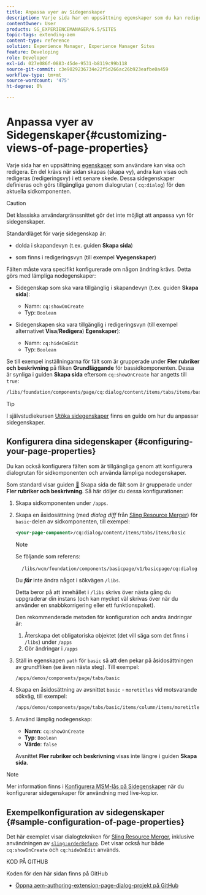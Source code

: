 ```yaml
---
title: Anpassa vyer av Sidegenskaper
description: Varje sida har en uppsättning egenskaper som du kan redigera efter behov
contentOwner: User
products: SG_EXPERIENCEMANAGER/6.5/SITES
topic-tags: extending-aem
content-type: reference
solution: Experience Manager, Experience Manager Sites
feature: Developing
role: Developer
exl-id: 027e086f-0883-45de-9531-b8119c99b118
source-git-commit: c3e9029236734e22f5d266ac26b923eafbe0a459
workflow-type: tm+mt
source-wordcount: '475'
ht-degree: 0%

---
```


# Anpassa vyer av Sidegenskaper{#customizing-views-of-page-properties}

Varje sida har en uppsättning [egenskaper](/help/sites-authoring/editing-page-properties.md) som användare kan visa och redigera. En del krävs när sidan skapas (skapa vy), andra kan visas och redigeras (redigeringsvy) i ett senare skede. Dessa sidegenskaper definieras och görs tillgängliga genom dialogrutan ( `cq:dialog`) för den aktuella sidkomponenten.

>[!CAUTION]
>
>Det klassiska användargränssnittet gör det inte möjligt att anpassa vyn för sidegenskaper.

Standardläget för varje sidegenskap är:

* dolda i skapandevyn (t.ex. guiden **Skapa sida**)

* som finns i redigeringsvyn (till exempel **Vyegenskaper**)

Fälten måste vara specifikt konfigurerade om någon ändring krävs. Detta görs med lämpliga nodegenskaper:

* Sidegenskap som ska vara tillgänglig i skapandevyn (t.ex. guiden **Skapa sida**):

   * Namn: `cq:showOnCreate`
   * Typ: `Boolean`

* Sidegenskapen ska vara tillgänglig i redigeringsvyn (till exempel alternativet **Visa**/**Redigera**) **Egenskaper**):

   * Namn: `cq:hideOnEdit`
   * Typ: `Boolean`

Se till exempel inställningarna för fält som är grupperade under **Fler rubriker och beskrivning** på fliken **Grundläggande** för bassidkomponenten. Dessa är synliga i guiden **Skapa sida** eftersom `cq:showOnCreate` har angetts till `true`:

```xml
/libs/foundation/components/page/cq:dialog/content/items/tabs/items/basic/items/column/items/moretitles
```

>[!TIP]
>
>I självstudiekursen [Utöka sidegenskaper](https://experienceleague.adobe.com/docs/experience-manager-learn/sites/developing/page-properties-technical-video-develop.html) finns en guide om hur du anpassar sidegenskaper.

## Konfigurera dina sidegenskaper {#configuring-your-page-properties}

Du kan också konfigurera fälten som är tillgängliga genom att konfigurera dialogrutan för sidkomponenten och använda lämpliga nodegenskaper.

Som standard visar guiden **[&#128279;](/help/sites-authoring/managing-pages.md#creating-a-new-page)** Skapa sida de fält som är grupperade under **Fler rubriker och beskrivning**. Så här döljer du dessa konfigurationer:

1. Skapa sidkomponenten under `/apps`.
1. Skapa en åsidosättning (med *dialog diff* från [Sling Resource Merger](/help/sites-developing/sling-resource-merger.md)) för `basic`-delen av sidkomponenten, till exempel:

   ```xml
   <your-page-component>/cq:dialog/content/items/tabs/items/basic
   ```

   >[!NOTE]
   >
   >Se följande som referens:
   >
   >    `/libs/wcm/foundation/components/basicpage/v1/basicpage/cq:dialog`
   >
   >Du ***får*** inte ändra något i sökvägen `/libs`.
   >
   >Detta beror på att innehållet i `/libs` skrivs över nästa gång du uppgraderar din instans (och kan mycket väl skrivas över när du använder en snabbkorrigering eller ett funktionspaket).
   >
   >Den rekommenderade metoden för konfiguration och andra ändringar är:
   >
   >1. Återskapa det obligatoriska objektet (det vill säga som det finns i `/libs`) under `/apps`
   >1. Gör ändringar i `/apps`

1. Ställ in egenskapen `path` för `basic` så att den pekar på åsidosättningen av grundfliken (se även nästa steg). Till exempel:

   ```xml
   /apps/demos/components/page/tabs/basic
   ```

1. Skapa en åsidosättning av avsnittet `basic` - `moretitles` vid motsvarande sökväg, till exempel:

   ```xml
   /apps/demos/components/page/tabs/basic/items/column/items/moretitles
   ```

1. Använd lämplig nodegenskap:

   * **Namn**: `cq:showOnCreate`
   * **Typ**: `Boolean`
   * **Värde**: `false`

   Avsnittet **Fler rubriker och beskrivning** visas inte längre i guiden **Skapa sida**.

>[!NOTE]
>
>Mer information finns i [Konfigurera MSM-lås på Sidegenskaper](/help/sites-developing/extending-msm.md#configuring-msm-locks-on-page-properties-touch-enabled-ui) när du konfigurerar sidegenskaper för användning med live-kopior.

## Exempelkonfiguration av sidegenskaper {#sample-configuration-of-page-properties}

Det här exemplet visar dialogtekniken för [Sling Resource Merger](/help/sites-developing/sling-resource-merger.md), inklusive användningen av [`sling:orderBefore`](/help/sites-developing/sling-resource-merger.md#properties). Det visar också hur både `cq:showOnCreate` och `cq:hideOnEdit` används.

KOD PÅ GITHUB

Koden för den här sidan finns på GitHub

* [Öppna aem-authoring-extension-page-dialog-projekt på GitHub](https://github.com/Adobe-Marketing-Cloud/aem-authoring-extension-page-dialog)
